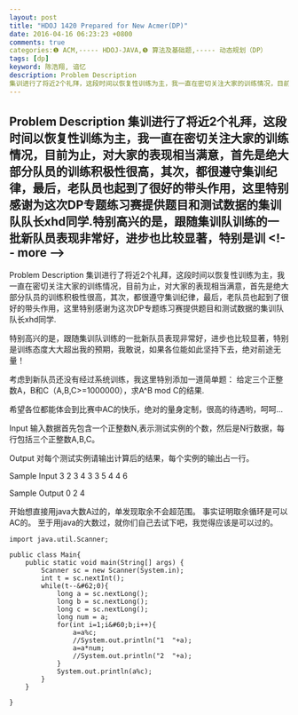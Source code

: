 ```yaml
---
layout: post
title: "HDOJ 1420 Prepared for New Acmer(DP)"
date: 2016-04-16 06:23:23 +0800
comments: true
categories:❶ ACM,----- HDOJ-JAVA,❺ 算法及基础题,----- 动态规划（DP）
tags: [dp]
keyword: 陈浩翔, 谙忆
description: Problem Description 
集训进行了将近2个礼拜，这段时间以恢复性训练为主，我一直在密切关注大家的训练情况，目前为止，对大家的表现相当满意，首先是绝大部分队员的训练积极性很高，其次，都很遵守集训纪律，最后，老队员也起到了很好的带头作用，这里特别感谢为这次DP专题练习赛提供题目和测试数据的集训队队长xhd同学.特别高兴的是，跟随集训队训练的一批新队员表现非常好，进步也比较显著，特别是训 
---
```



Problem Description 
集训进行了将近2个礼拜，这段时间以恢复性训练为主，我一直在密切关注大家的训练情况，目前为止，对大家的表现相当满意，首先是绝大部分队员的训练积极性很高，其次，都很遵守集训纪律，最后，老队员也起到了很好的带头作用，这里特别感谢为这次DP专题练习赛提供题目和测试数据的集训队队长xhd同学.特别高兴的是，跟随集训队训练的一批新队员表现非常好，进步也比较显著，特别是训
&#60;!-- more --&#62;
----------

Problem Description
集训进行了将近2个礼拜，这段时间以恢复性训练为主，我一直在密切关注大家的训练情况，目前为止，对大家的表现相当满意，首先是绝大部分队员的训练积极性很高，其次，都很遵守集训纪律，最后，老队员也起到了很好的带头作用，这里特别感谢为这次DP专题练习赛提供题目和测试数据的集训队队长xhd同学.

特别高兴的是，跟随集训队训练的一批新队员表现非常好，进步也比较显著，特别是训练态度大大超出我的预期，我敢说，如果各位能如此坚持下去，绝对前途无量！

考虑到新队员还没有经过系统训练，我这里特别添加一道简单题：
给定三个正整数A，B和C（A,B,C>=1000000），求A^B mod C的结果.

希望各位都能体会到比赛中AC的快乐，绝对的量身定制，很高的待遇哟，呵呵...

 

Input
输入数据首先包含一个正整数N,表示测试实例的个数，然后是N行数据，每行包括三个正整数A,B,C。

 

Output
对每个测试实例请输出计算后的结果，每个实例的输出占一行。

 

Sample Input
3
2 3 4
3 3 5
4 4 6
 

Sample Output
0
2
4


开始想直接用java大数A过的，单发现取余不会超范围。
事实证明取余循环是可以AC的。
至于用java的大数过，就你们自己去试下吧，我觉得应该是可以过的。


```
import java.util.Scanner;

public class Main{
	public static void main(String[] args) {
		Scanner sc = new Scanner(System.in);
		int t = sc.nextInt();
		while(t--&#62;0){
			long a = sc.nextLong();
			long b = sc.nextLong();
			long c = sc.nextLong();
			long num = a;
			for(int i=1;i&#60;b;i++){
				a=a%c;
				//System.out.println("1  "+a);
				a=a*num;
				//System.out.println("2  "+a);
			}
			System.out.println(a%c);
		}
	}

}

```